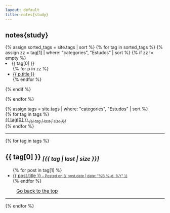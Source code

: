 ```yaml
---
layout: default
title: notes{study}
---
```


<div id="home">
  <h2 class="orange">notes{study}</h2>
{% assign sorted_tags = site.tags | sort %}
{% for tag in sorted_tags %}
{% assign zz = tag[1] | where: "categories", "Estudos" | sort %}
{% if zz != empty %}

<li><span class="tag">{{ tag[0] }}</span>
<ul>
  {% for p in zz %}
  <li><a href="{{ p.url }}">{{ p.title }}</a></li>
  {% endfor %}
 </ul>
 </li>
 {% endif %}

 {% endfor %}
</div>

 <div class="page"> 
    {% assign tags = site.tags | where: "categories", "Estudos" | sort %}
    <div class="items">
    {% for tag in tags %}
    <a href="#{{ tag[0] | slugify }}"> <!-- style="color: #1C1C1C;" is font color of cloud index -->
    <div class="item">
      <span> <!-- I get rid of left option -->
        {{ tag[0] }} <i><sub>[{{ tag | last | size }}]</sub></i>
      </span>
      </div>
    </a>
    {% endfor %}
    </div>
 <!--  </div>-->
  <hr/> <!-- margin-top and margin-bottom in main.css -->
  <!-- <div class="post-preview">--> <!--post-preview -->
    {% for tag in tags %} <!-- style="padding-top: 70px;" is used to deal with nav-custom bar -->
      <h2 id="{{ tag[0] | slugify }}"> {{ tag[0] }}  <i><sub>[{{ tag | last | size }}]</sub></i></h2> <!-- I added new class -->
      <ul> <!-- post-subtitle -->
        {% for post in tag[1] %}
          <a href="{{ site.baseurl }}{{ post.url }}">
        <li>
          {{ post.title }}
        <small class="post-meta" style="color: #313131;"> - Posted on {{ post.date | date: "%B %-d, %Y" }}</small>
        </li>
        </a>
        {% endfor %}
      </ul>
        <a href="#top" class="btn btn-default" style="font-size: 15px; padding: 0px 5px; margin-left: 30px">
          <span class="fa fa-refresh" aria-hidden="true"></span> Go back to the top
        </a> 
        <hr/>
    {% endfor %}
  </div>
